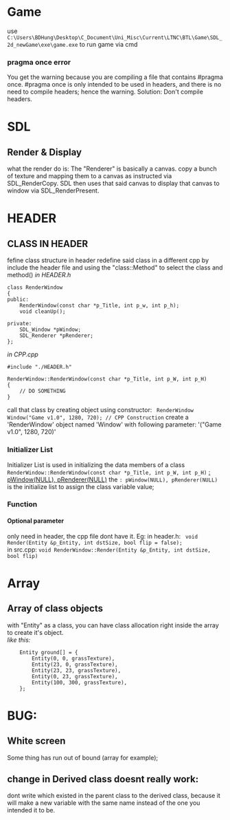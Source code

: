 # Game

use
`C:\Users\BDHung\Desktop\C_Document\Uni_Misc\Current\LTNC\BTL\Game\SDL_2d_newGame\exe\game.exe`
to run game via cmd

### pragma once error

You get the warning because you are compiling a file that contains #pragma once. #pragma once is only intended to be used in headers, and there is no need to compile headers; hence the warning. Solution: Don't compile headers.

# SDL

## Render & Display

what the render do is:
The "Renderer" is basically a canvas.
copy a bunch of texture and mapping them to a canvas as instructed via SDL_RenderCopy.
SDL then uses that said canvas to display that canvas to window via SDL_RenderPresent.

# HEADER

## CLASS IN HEADER

fefine class structure in header
redefine said class in a different cpp by include the header file and using the "class::Method" to select the class and method()
_in HEADER.h_

```
class RenderWindow
{
public:
    RenderWindow(const char *p_Title, int p_w, int p_h);
    void cleanUp();

private:
    SDL_Window *pWindow;
    SDL_Renderer *pRenderer;
};
```

_in CPP.cpp_

```
#include "./HEADER.h"

RenderWindow::RenderWindow(const char *p_Title, int p_W, int p_H)
{
    // DO SOMETHING
}
```

call that class by creating object using constructor:
` RenderWindow Window("Game v1.0", 1280, 720); // CPP Construction`
create a 'RenderWindow' object named 'Window' with following parameter: '("Game v1.0", 1280, 720)'

### Initializer List

Initializer List is used in initializing the data members of a class <br>
`RenderWindow::RenderWindow(const char *p_Title, int p_W, int p_H)` <ins> : pWindow(NULL), pRenderer(NULL)</ins>
the `: pWindow(NULL), pRenderer(NULL)` is the initialize list to assign the class variable value;

### Function

#### Optional parameter

only need in header, the cpp file dont have it.
Eg:
in header.h: ` void Render(Entity &p_Entity, int dstSize, bool flip = false);`<br>
in src.cpp: `void RenderWindow::Render(Entity &p_Entity, int dstSize, bool flip)`

# Array

## Array of class objects

with "Entity" as a class, you can have class allocation right inside the array to create it's object.<br>
_like this:_

```
    Entity ground[] = {
        Entity(0, 0, grassTexture),
        Entity(23, 0, grassTexture),
        Entity(23, 23, grassTexture),
        Entity(0, 23, grassTexture),
        Entity(100, 300, grassTexture),
    };
```

# BUG:

## White screen

Some thing has run out of bound (array for example);

## change in Derived class doesnt really work:

dont write which existed in the parent class to the derived class, because it will make a new variable with the same name instead of the one you intended it to be.
